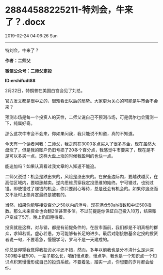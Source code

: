 # 28844588225211-特刘会，牛来了？.docx

2019-02-24 04:06:26 Sun

----

特刘会，牛来了？

__作者：二师父__

__微信公众号：二师父定投__

__ID:ershifudt88__

2月22日，特朗普在美国白宫会见了刘总。

官方发文都是很中立的，很难看出以后的局势。大家更为关心的可能是牛市会不会来？

预测市场是每一个投资人的天性，二师父说自己不预测市场，可是偶尔也会猜测一下，纯属好奇。

那么这次牛市会不会来，你如果问我，我只能说不知道，真的不知道。

今天有一个读者问我：二师父，我之前在3000多点买入了很多基金，现在虽然大盘涨了，但是我的账户仍旧亏损了20多个百分点，我感觉牛市要来了，现在是不是可以多买一点，这样大盘上涨的时候我盈利的也快一点。

能追加吗？如果认真看过我文章的人知道不能追。

二师父说过：机会是跌出来的，风险是涨出来的。在安全边际内，要越跌越买，在高估区域内，要越涨越卖。逆向思维贯穿我定投思维的始终。宁可错过，也别过错。即使错过了赚钱的机会，你只要耐心等待，总是还会有机会的。如果你追涨而又不及时止损肯定最终是被套的。

当然，如果你能够接受百分之50以内的浮亏，现在满仓50ah指数和中证500指数。那么未来资金也会翻2倍甚至多倍。不过前提是你保证自己投入10万，结果账户变成了5万，晚上仍旧睡得着。

投资就是这样，对与错，都是有前提条件的。在股市面前，我们都是不明真相的群众，求知若饥，虚心若愚，方可能够有长足的进步。最后对刚接触基金定投的投资者说一句，不要着急，慢慢学习，罗马不是一天建成的。

你总是仰望我觉得我投资水平还不错，然而，多年以前我也是分不清什么是沪深300和中证500，一辈子那么长，咱们慢点走，慢点学，我也是一个知识点一个知识点积累慢慢形成自己的投资系统，不要着急，踏实一点，你想要的岁月都会给你。

